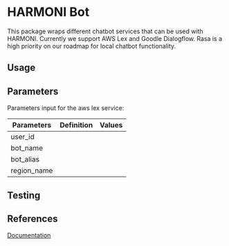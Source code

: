 # HARMONI Bot

This package wraps different chatbot services that can be used with HARMONI. Currently we support AWS Lex and Goodle Dialogflow. Rasa is a high priority on our roadmap for local chatbot functionality.

## Usage
## Parameters

Parameters input for the aws lex service: 

| Parameters           | Definition | Values |
|----------------------|------------|--------|
|user_id               |            |        |
|bot_name              |            |        |
|bot_alias             |            |        |
|region_name           |            |        |

## Testing
## References
[Documentation](https://harmoni.readthedocs.io/en/latest/packages/harmoni_bot.html)